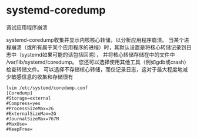 # systemd-coredump

调试应用程序崩溃

systemd-coredump收集并显示内核核心转储，以分析应用程序崩溃。
当某个进程崩溃（或所有属于某个应用程序的进程）时，其默认设置是将核心转储记录到日志中（systemd如果可能的话包括回溯），
并将核心转储存储在中的文件中 /var/lib/systemd/coredump。
您还可以选择使用其他工具（例如gdb或crash） 检查转储文件。
可以选择不存储核心转储，而仅记录日志，这对于最大程度地减少敏感信息的收集和存储很有


```shell
lvim /etc/systemd/coredump.conf
[Coredump]
#Storage=external
#Compress=yes
#ProcessSizeMax=2G
#ExternalSizeMax=2G
#JournalSizeMax=767M
#MaxUse=
#KeepFree=
```

